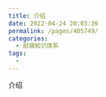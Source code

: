 ```yaml
---
title: 介绍
date: 2022-04-24 20:03:26
permalink: /pages/405749/
categories:
  - 前端知识体系
tags:
  - 
---
```

介绍
